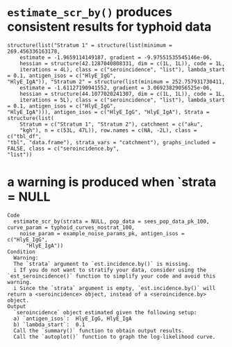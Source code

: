# `estimate_scr_by()` produces consistent results for typhoid data

    structure(list("Stratum 1" = structure(list(minimum = 269.456336163178, 
        estimate = -1.9659114149187, gradient = -9.97551535545146e-06, 
        hessian = structure(42.1287040808331, dim = c(1L, 1L)), code = 1L, 
        iterations = 4L), class = c("seroincidence", "list"), lambda_start = 0.1, antigen_isos = c("HlyE_IgG", 
    "HlyE_IgA")), "Stratum 2" = structure(list(minimum = 252.757931730411, 
        estimate = -1.61127190941552, gradient = 3.06923829056525e-06, 
        hessian = structure(44.1077020241307, dim = c(1L, 1L)), code = 1L, 
        iterations = 5L), class = c("seroincidence", "list"), lambda_start = 0.1, antigen_isos = c("HlyE_IgG", 
    "HlyE_IgA"))), antigen_isos = c("HlyE_IgG", "HlyE_IgA"), Strata = structure(list(
        Stratum = c("Stratum 1", "Stratum 2"), catchment = c("aku", 
        "kgh"), n = c(53L, 47L)), row.names = c(NA, -2L), class = c("tbl_df", 
    "tbl", "data.frame"), strata_vars = "catchment"), graphs_included = FALSE, class = c("seroincidence.by", 
    "list"))

# a warning is produced when `strata = NULL

    Code
      estimate_scr_by(strata = NULL, pop_data = sees_pop_data_pk_100, curve_param = typhoid_curves_nostrat_100,
        noise_param = example_noise_params_pk, antigen_isos = c("HlyE_IgG",
          "HlyE_IgA"))
    Condition
      Warning:
      The `strata` argument to `est.incidence.by()` is missing.
      i If you do not want to stratify your data, consider using the `est_seroincidence()` function to simplify your code and avoid this warning.
      i Since the `strata` argument is empty, `est.incidence.by()` will return a <seroincidence> object, instead of a <seroincidence.by> object.
    Output
      `seroincidence` object estimated given the following setup:
      a) `antigen_isos`:  HlyE_IgG, HlyE_IgA 
      b) `lambda_start`:  0.1 
      Call the `summary()` function to obtain output results.
      Call the `autoplot()` function to graph the log-likelihood curve.

